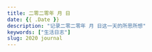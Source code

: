```yaml
---
title: 二零二零年 月 日
date: {{ .Date }}
description: "记录二零二零年 月 日这一天的所思所想"
keywords: ["生活日志"]
slug: 2020 journal
---
```



